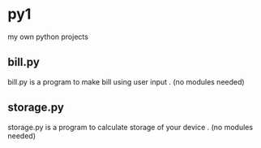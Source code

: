 # py1
my own python projects

## bill.py
bill.py is a program to make bill using user input . (no modules needed)

## storage.py
storage.py is a program to calculate storage of your device . (no modules needed)